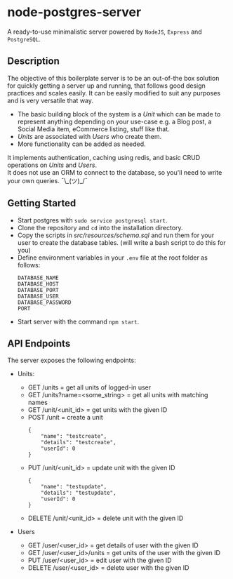 # node-postgres-server

A ready-to-use minimalistic server powered by `NodeJS`, `Express` and `PostgreSQL`.

## Description

The objective of this boilerplate server is to be an out-of-the box solution for quickly getting a server up and running, that follows good design practices and scales easily.
It can be easily modified to suit any purposes and is very versatile that way.  

- The basic building block of the system is a *Unit* which can be made to represent anything depending on your use-case e.g. a Blog post, a Social Media item, eCommerce listing, stuff like that.  
- *Units* are associated with *Users* who create them.  
- More functionality can be added as needed.

It implements authentication, caching using redis, and basic CRUD operations on *Units* and *Users*.  
It does not use an ORM to connect to the database, so you'll need to write your own queries. ¯\\\_(ツ)_/¯

## Getting Started
- Start postgres with `sudo service postgresql start`.
- Clone the repository and `cd` into the installation directory. 
- Copy the scripts in *src/resources/schema.sql* and run them for your user to create the database tables. (will write a bash script to do this for you)
- Define environment variables in your `.env` file at the root folder as follows:
    ```
    DATABASE_NAME
    DATABASE_HOST
    DATABASE_PORT
    DATABASE_USER
    DATABASE_PASSWORD
    PORT
    ```
- Start server with the command `npm start`.

## API Endpoints

The server exposes the following endpoints:
- Units:
    - GET /units = get all units of logged-in user
    - GET /units?name=<some_string> = get all units with matching names
    - GET /unit/<unit_id> = get units with the given ID
    - POST /unit = create a unit
        ```
        {
            "name": "testcreate",
            "details": "testcreate",
            "userId": 0   
        }
        ```
    - PUT /unit/<unit_id> = update unit with the given ID
        ```
        {
            "name": "testupdate",
            "details": "testupdate",
            "userId": 0   
        }
        ```
    - DELETE /unit/<unit_id> = delete unit with the given ID

- Users
    - GET /user/<user_id> = get details of user with the given ID
    - GET /user/<user_id>/units = get units of the user with the given ID
    - PUT /user/<user_id> = edit user with the given ID
    - DELETE /user/<user_id> = delete user with the given ID



